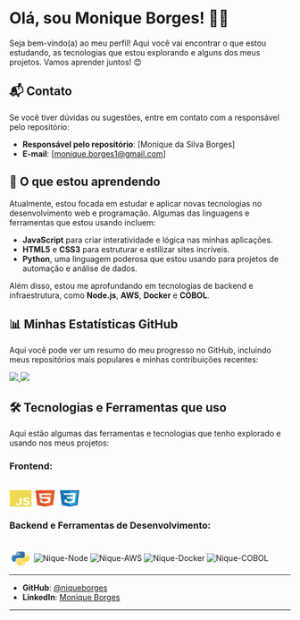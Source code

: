 # **Olá, sou Monique Borges! 👩‍💻**

Seja bem-vindo(a) ao meu perfil! Aqui você vai encontrar o que estou estudando, as tecnologias que estou explorando e alguns dos meus projetos. Vamos aprender juntos! 😊

## **📬 Contato**

Se você tiver dúvidas ou sugestões, entre em contato com a responsável pelo repositório:

- **Responsável pelo repositório**: [Monique da Silva Borges]  
- **E-mail**: [monique.borges1@gmail.com]  

## **🚀 O que estou aprendendo**

Atualmente, estou focada em estudar e aplicar novas tecnologias no desenvolvimento web e programação. Algumas das linguagens e ferramentas que estou usando incluem:

- **JavaScript** para criar interatividade e lógica nas minhas aplicações.
- **HTML5** e **CSS3** para estruturar e estilizar sites incríveis.
- **Python**, uma linguagem poderosa que estou usando para projetos de automação e análise de dados.

Além disso, estou me aprofundando em tecnologias de backend e infraestrutura, como **Node.js**, **AWS**, **Docker** e **COBOL**.

## **📊 Minhas Estatísticas GitHub**

Aqui você pode ver um resumo do meu progresso no GitHub, incluindo meus repositórios mais populares e minhas contribuições recentes:

<div>
  <a href="https://github.com/niqueborges">
    <img height="180em" src="https://github-readme-stats.vercel.app/api?username=niqueborges&show_icons=true&theme=dark&include_all_commits=true&count_private=true"/>
  </a>
  <a href="https://github.com/niqueborges">
    <img height="180em" src="https://github-readme-stats.vercel.app/api/top-langs/?username=niqueborges&layout=compact&langs_count=7&theme=dark"/>
  </a>
</div>

## **🛠️ Tecnologias e Ferramentas que uso**

Aqui estão algumas das ferramentas e tecnologias que tenho explorado e usando nos meus projetos:

### **Frontend:**
<div style="display: inline_block"><br>
  <img align="center" alt="Nique-Js" height="30" width="40" src="https://raw.githubusercontent.com/devicons/devicon/master/icons/javascript/javascript-plain.svg">
  <img align="center" alt="Nique-HTML" height="30" width="40" src="https://raw.githubusercontent.com/devicons/devicon/master/icons/html5/html5-original.svg">
  <img align="center" alt="Nique-CSS" height="30" width="40" src="https://raw.githubusercontent.com/devicons/devicon/master/icons/css3/css3-original.svg">
</div>

### **Backend e Ferramentas de Desenvolvimento:**
<div><br>
  <img align="center" alt="Nique-Python" height="30" width="40" src="https://raw.githubusercontent.com/devicons/devicon/master/icons/python/python-original.svg">
  <img align="center" alt="Nique-Node" height="30" width="40" src="https://img.shields.io/badge/Node.js-43853D?style=for-the-badge&logo=node.js&logoColor=white">
  <img align="center" alt="Nique-AWS" height="30" width="40" src="https://img.shields.io/badge/Amazon_AWS-FF9900?style=for-the-badge&logo=amazonaws&logoColor=white">
  <img align="center" alt="Nique-Docker" height="30" width="40" src="https://img.shields.io/badge/docker-%230db7ed.svg?style=for-the-badge&logo=docker&logoColor=white">
  <img align="center" alt="Nique-COBOL" height="30" width="40" src="https://img.shields.io/badge/COBOL-%23007ACC.svg?style=for-the-badge&logo=coffeescript&logoColor=white">
</div>

---

- **GitHub**: [@niqueborges](https://github.com/niqueborges)
- **LinkedIn**: [Monique Borges](https://www.linkedin.com/in/moniquesborges/)

---
